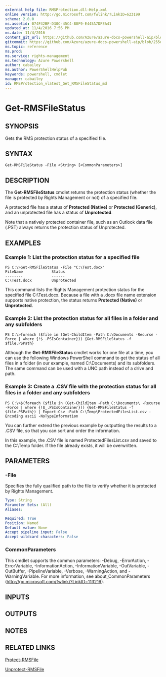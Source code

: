 ```yaml
---
external help file: RMSProtection.dll-Help.xml
online version: http://go.microsoft.com/fwlink/?LinkID=623199
schema: 2.0.0
ms.assetid: 074F42BF-D30C-45C4-88F9-E445A7DFEA41
updated_at: 11/4/2016 7:56 PM
ms.date: 11/4/2016
content_git_url: https://github.com/Azure/azure-docs-powershell-aip/blob/master/Azure%20Information%20Protection/RMSProtection/vlatest/Get-RMSFileStatus.md
gitcommit: https://github.com/Azure/azure-docs-powershell-aip/blob/255ddad98222233495954a5753e4e2da2f26bc6d/Azure%20Information%20Protection/RMSProtection/vlatest/Get-RMSFileStatus.md
ms.topic: reference
ms.prod: 
ms.service: rights-management
ms.technology: Azure Powershell
author: cabailey
ms.author: PowerShellHelpPub
keywords: powershell, cmdlet
manager: cabailey
id: RMSProtection_vlatest_Get_RMSFileStatus_md
---
```


# Get-RMSFileStatus

## SYNOPSIS
Gets the RMS protection status of a specified file.

## SYNTAX

```
Get-RMSFileStatus -File <String> [<CommonParameters>]
```

## DESCRIPTION
The **Get-RMSFileStatus** cmdlet returns the protection status (whether the file is protected by Rights Management or not) of a specified file.

A protected file has a status of **Protected (Native)** or **Protected (Generic)**, and an unprotected file has a status of **Unprotected**.

Note that a natively protected container file, such as an Outlook data file (.PST) always returns the protection status of Unprotected.

## EXAMPLES

### Example 1: List the protection status for a specified file
```
PS C:\>Get-RMSFileStatus -File "C:\Test.docx"
FileName             Status
--------             ------
C:\Test.docx         Unprotected
```

This command lists the Rights Management protection status for the specified file C:\Test.docx.
Because a file with a .docx file name extension supports native protection, the status returns **Protected (Native)** or **Unprotected**.

### Example 2: List the protection status for all files in a folder and any subfolders
```
PS C:\>foreach ($file in (Get-ChildItem -Path C:\Documents -Recurse -Force | where {!$_.PSIsContainer})) {Get-RMSFileStatus -f $file.PSPath}
```

Although the **Get-RMSFileStatus** cmdlet works for one file at a time, you can use the following Windows PowerShell command to get the status of all files in a folder (in our example, named C:\Documents) and its subfolders.
The same command can be used with a UNC path instead of a drive and path.

### Example 3: Create a .CSV file with the protection status for all files in a folder and any subfolders
```
PS C:\>$(foreach ($file in (Get-ChildItem -Path C:\Documents\ -Recurse -Force | where {!$_.PSIsContainer})) {Get-RMSFileStatus -f $file.PSPath}) | Export-Csv -Path C:\Temp\ProtectedFilesList.csv -Encoding ascii -NoTypeInformation
```

You can further extend the previous example by outputting the results to a .CSV file, so that you can sort and order the information.

In this example, the .CSV file is named ProtectedFilesList.csv and saved to the C:\Temp folder.
If the file already exists, it will be overwritten.

## PARAMETERS

### -File
Specifies the fully qualified path to the file to verify whether it is protected by Rights Management.

```yaml
Type: String
Parameter Sets: (All)
Aliases:

Required: True
Position: Named
Default value: None
Accept pipeline input: False
Accept wildcard characters: False
```

### CommonParameters
This cmdlet supports the common parameters: -Debug, -ErrorAction, -ErrorVariable, -InformationAction, -InformationVariable, -OutVariable, -OutBuffer, -PipelineVariable, -Verbose, -WarningAction, and -WarningVariable. For more information, see about_CommonParameters (http://go.microsoft.com/fwlink/?LinkID=113216).

## INPUTS

## OUTPUTS

## NOTES

## RELATED LINKS

[Protect-RMSFile](xref:RMSProtection/vlatest/Protect-RMSFile.md)

[Unprotect-RMSFile](xref:RMSProtection/vlatest/Unprotect-RMSFile.md)
